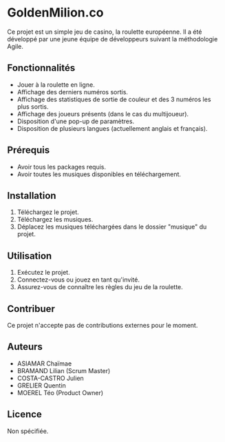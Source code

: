 # GoldenMilion.co

Ce projet est un simple jeu de casino, la roulette européenne. Il a été développé par une jeune équipe de développeurs suivant la méthodologie Agile.


## Fonctionnalités

- Jouer à la roulette en ligne.
- Affichage des derniers numéros sortis.
- Affichage des statistiques de sortie de couleur et des 3 numéros les plus sortis.
- Affichage des joueurs présents (dans le cas du multijoueur).
- Disposition d'une pop-up de paramètres.
- Disposition de plusieurs langues (actuellement anglais et français).


## Prérequis

- Avoir tous les packages requis.
- Avoir toutes les musiques disponibles en téléchargement.


## Installation

1. Téléchargez le projet.
2. Téléchargez les musiques.
3. Déplacez les musiques téléchargées dans le dossier "musique" du projet.

## Utilisation

1. Exécutez le projet.
2. Connectez-vous ou jouez en tant qu'invité.
3. Assurez-vous de connaître les règles du jeu de la roulette.


## Contribuer

Ce projet n'accepte pas de contributions externes pour le moment.


## Auteurs

- ASIAMAR Chaïmae
- BRAMAND Lilian (Scrum Master)
- COSTA-CASTRO Julien
- GRELIER Quentin
- MOEREL Téo (Product Owner)


## Licence

Non spécifiée.
